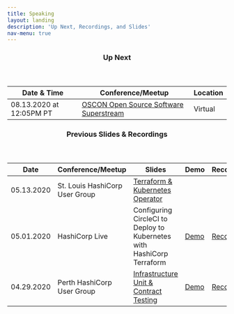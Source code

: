 ```yaml
---
title: Speaking
layout: landing
description: 'Up Next, Recordings, and Slides'
nav-menu: true
---
```


<!-- Main -->
<div id="main">

<!-- One -->
<section id="one">
	<div class="inner">
		<header class="major">
			<h3>Up Next</h3>
		</header>
		<div class="table-wrapper">
			<table>
				<thead>
					<tr>
						<th>Date & Time</th>
						<th>Conference/Meetup</th>
						<th>Location</th>
					</tr>
				</thead>
				<tbody>
					<tr>
						<td>08.13.2020 at 12:05PM PT</td>
                        <td><a href="https://learning.oreilly.com/live-training/courses/oscon-open-source-software-superstream-series/0636920410188/" target="_blank"><span class="label">OSCON Open Source Software Superstream</span></a></td>
						<td>Virtual</td>
					</tr>
				</tbody>
			</table>
		</div>
	</div>
</section>

<!-- One -->
<section id="two">
	<div class="inner">
		<header class="major">
			<h3>Previous Slides & Recordings</h3>
		</header>
		<div class="table-wrapper">
			<table>
				<thead>
					<tr>
						<th>Date</th>
						<th>Conference/Meetup</th>
						<th>Slides</th>
						<th>Demo</th>
						<th>Recordings</th>
					</tr>
				</thead>
				<tbody>
					<tr>
						<td>05.13.2020</td>
						<td>St. Louis HashiCorp User Group</td>
						<td><a href="https://speakerdeck.com/joatmon08/terraform-operator-for-kubernetes" target="_blank"><span class="label">Terraform & Kubernetes Operator</span></a></td>
						<td></td>
						<td></td>
					</tr>
					<tr>
						<td>05.01.2020</td>
						<td>HashiCorp Live</td>
						<td>Configuring CircleCI to Deploy to Kubernetes with HashiCorp Terraform</td>
						<td><a href="https://github.com/punkdata/nodejs-circleci/tree/vault" target="_blank"><span class="label">Demo</span></a></td>
						<td><a href="https://www.hashicorp.com/resources/hashicorp-live-with-terraform-and-circleci-deploy-kubernetes-application/" target="_blank"><span class="label">Recording</span></a></td>
					</tr>
					<tr>
						<td>04.29.2020</td>
						<td>Perth HashiCorp User Group</td>
						<td><a href="https://speakerdeck.com/joatmon08/test-driven-development-tdd-for-infrastructure" target="_blank"><span class="label">Infrastructure Unit & Contract Testing</span></a></td>
						<td><a href="https://github.com/joatmon08/tdd-infrastructure/tree/master/tf-azure-network" target="_blank"><span class="label">Demo</span></a></td>
						<td><a href="https://www.youtube.com/watch?v=s0y0nRIrgwE" target="_blank"><span class="label">Recording</span></a></td>
					</tr>
				</tbody>
			</table>
		</div>
	</div>
</section>

</div>

